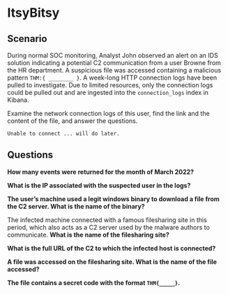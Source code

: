 # ItsyBitsy

## Scenario

During normal SOC monitoring, Analyst John observed an alert on an IDS solution indicating a potential C2 communication 
from a user Browne from the HR department. A suspicious file was accessed containing a malicious pattern 
`THM:{ ________ }`. A week-long HTTP connection logs have been pulled to investigate. Due to limited resources, 
only the connection logs could be pulled out and are ingested into the `connection_logs` index in Kibana.

Examine the network connection logs of this user, find the link and the content of the file, and answer the questions.

`Unable to connect ... will do later.`

## Questions

**How many events were returned for the month of March 2022?**

**What is the IP associated with the suspected user in the logs?**

**The user’s machine used a legit windows binary to download a file from the C2 server. What is the name of the binary?**

The infected machine connected with a famous filesharing site in this period, which also acts as a C2 server used by the malware authors to communicate. 
**What is the name of the filesharing site?**

**What is the full URL of the C2 to which the infected host is connected?**

**A file was accessed on the filesharing site. What is the name of the file accessed?**

**The file contains a secret code with the format `THM{_____}`.**

